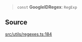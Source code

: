 > `const` **GoogleIDRegex**: `RegExp`

## Source

[src/utils/regexes.ts:184](https://github.com/bhavjitChauhan/khan-api/blob/214cc6672777162cd3ec638a3ad3a22f7fe37e04/src/utils/regexes.ts#L184)
